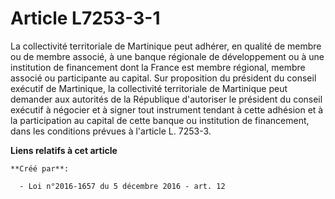 # Article L7253-3-1

La collectivité territoriale de Martinique peut adhérer, en qualité de membre ou de membre associé, à une banque régionale de
développement ou à une institution de financement dont la France est membre régional, membre associé ou participante au
capital. Sur proposition du président du conseil exécutif de Martinique, la collectivité territoriale de Martinique peut
demander aux autorités de la République d'autoriser le président du conseil exécutif à négocier et à signer tout instrument
tendant à cette adhésion et à la participation au capital de cette banque ou institution de financement, dans les conditions
prévues à l'article L. 7253-3.

**Liens relatifs à cet article**

	**Créé par**:

	  - Loi n°2016-1657 du 5 décembre 2016 - art. 12
